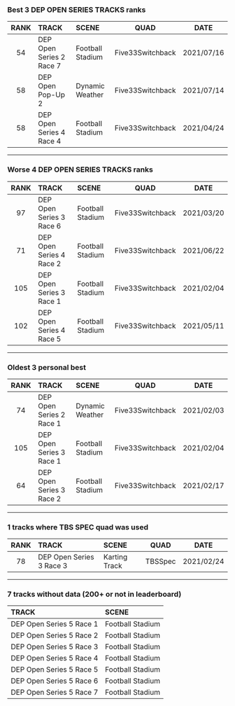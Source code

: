 ### Best 3 DEP OPEN SERIES TRACKS ranks
|RANK|TRACK|SCENE|QUAD|DATE|
|:---:|:---|:---|:---:|:---:|
|54|DEP Open Series 2 Race 7|Football Stadium|Five33Switchback|2021/07/16|
|58|DEP Open Pop-Up 2|Dynamic Weather|Five33Switchback|2021/07/14|
|58|DEP Open Series 4 Race 4|Football Stadium|Five33Switchback|2021/04/24|
---
### Worse 4 DEP OPEN SERIES TRACKS ranks
|RANK|TRACK|SCENE|QUAD|DATE|
|:---:|:---|:---|:---:|:---:|
|97|DEP Open Series 3 Race 6|Football Stadium|Five33Switchback|2021/03/20|
|71|DEP Open Series 4 Race 2|Football Stadium|Five33Switchback|2021/06/22|
|105|DEP Open Series 3 Race 1|Football Stadium|Five33Switchback|2021/02/04|
|102|DEP Open Series 4 Race 5|Football Stadium|Five33Switchback|2021/05/11|
---
### Oldest 3 personal best
|RANK|TRACK|SCENE|QUAD|DATE|
|:---:|:---|:---|:---:|:---:|
|74|DEP Open Series 2 Race 1|Dynamic Weather|Five33Switchback|2021/02/03|
|105|DEP Open Series 3 Race 1|Football Stadium|Five33Switchback|2021/02/04|
|64|DEP Open Series 3 Race 2|Football Stadium|Five33Switchback|2021/02/17|
---
### 1 tracks where TBS SPEC quad was used
|RANK|TRACK|SCENE|QUAD|DATE|
|:---:|:---|:---|:---:|:---:|
|78|DEP Open Series 3 Race 3|Karting Track|TBSSpec|2021/02/24|
---
### 7 tracks without data (200+ or not in leaderboard)
|TRACK|SCENE|
|:---|:---|
|DEP Open Series 5 Race 1|Football Stadium|
|DEP Open Series 5 Race 2|Football Stadium|
|DEP Open Series 5 Race 3|Football Stadium|
|DEP Open Series 5 Race 4|Football Stadium|
|DEP Open Series 5 Race 5|Football Stadium|
|DEP Open Series 5 Race 6|Football Stadium|
|DEP Open Series 5 Race 7|Football Stadium|
